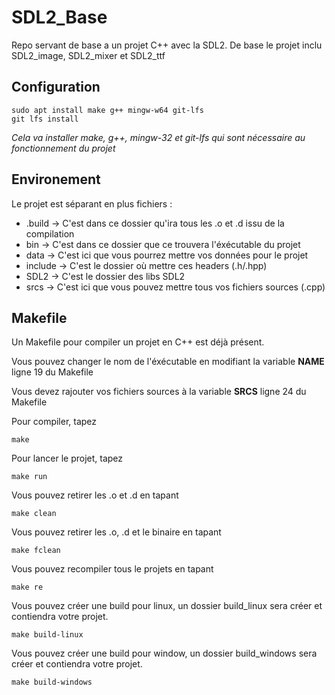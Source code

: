 # SDL2_Base
Repo servant de base a un projet C++ avec la SDL2.
De base le projet inclu SDL2_image, SDL2_mixer et SDL2_ttf

## Configuration
```
sudo apt install make g++ mingw-w64 git-lfs
git lfs install
```
*Cela va installer make, g++, mingw-32 et git-lfs qui sont nécessaire au fonctionnement du projet*

## Environement
Le projet est séparant en plus fichiers :
 - .build -> C'est dans ce dossier qu'ira tous les .o et .d issu de la compilation
 - bin -> C'est dans ce dossier que ce trouvera l'éxécutable du projet
 - data -> C'est ici que vous pourrez mettre vos données pour le projet
 - include -> C'est le dossier où mettre ces headers (.h/.hpp)
 - SDL2 -> C'est le dossier des libs SDL2
 - srcs -> C'est ici que vous pouvez mettre tous vos fichiers sources (.cpp)

## Makefile
Un Makefile pour compiler un projet en C++ est déjà présent.

Vous pouvez changer le nom de l'éxécutable en modifiant la variable **NAME** ligne 19 du Makefile

Vous devez rajouter vos fichiers sources à la variable **SRCS** ligne 24 du Makefile

Pour compiler, tapez
```
make
```

Pour lancer le projet, tapez
```
make run
```

Vous pouvez retirer les .o et .d en tapant
```
make clean
```

Vous pouvez retirer les .o, .d et le binaire en tapant
```
make fclean
```

Vous pouvez recompiler tous le projets en tapant
```
make re
```

Vous pouvez créer une build pour linux, un dossier build_linux sera créer et contiendra votre projet.
```
make build-linux
```

Vous pouvez créer une build pour window, un dossier build_windows sera créer et contiendra votre projet.
```
make build-windows
```

